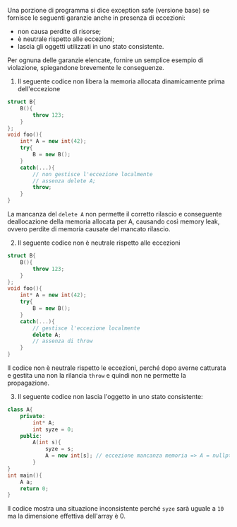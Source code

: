 Una porzione di programma si dice exception safe (versione base) se fornisce le seguenti garanzie anche in presenza di eccezioni: 

- non causa perdite di risorse;  
- è neutrale rispetto alle eccezioni;  
- lascia gli oggetti utilizzati in uno stato consistente. 

Per ognuna delle garanzie elencate, fornire un semplice esempio di violazione, spiegandone brevemente le conseguenze.

1. Il seguente codice non libera la memoria allocata dinamicamente prima dell'eccezione

```cpp
struct B{
	B(){
		throw 123;
	}
};
void foo(){
	int* A = new int(42);
	try{
		B = new B();
	}
	catch(...){
		// non gestisce l'eccezione localmente
		// assenza delete A;
		throw;
	}
}
```

La mancanza del `delete A` non permette il corretto rilascio e conseguente deallocazione della memoria allocata per A, causando così memory leak, ovvero perdite di memoria causate del mancato rilascio.

2. Il seguente codice non è neutrale rispetto alle eccezioni
```cpp
struct B{
	B(){
		throw 123;
	}
};
void foo(){
	int* A = new int(42);
	try{
		B = new B();
	}
	catch(...){
		// gestisce l'eccezione localmente
		delete A;
		// assenza di throw
	}
}
```

Il codice non è neutrale rispetto le eccezioni, perché dopo averne catturata e gestita una non la rilancia `throw` e quindi non ne permette la propagazione.

3. Il seguente codice non lascia l'oggetto in uno stato consistente:

```cpp
class A{
	private:
		int* A;
		int syze = 0;
	public:
		A(int s){
			syze = s;
			A = new int[s]; // eccezione mancanza memoria => A = nullptr
		}
}
int main(){
	A a;
	return 0;
}
```
Il codice mostra una situazione inconsistente perché `syze` sarà uguale a `10` ma la dimensione effettiva dell'array è 0.
